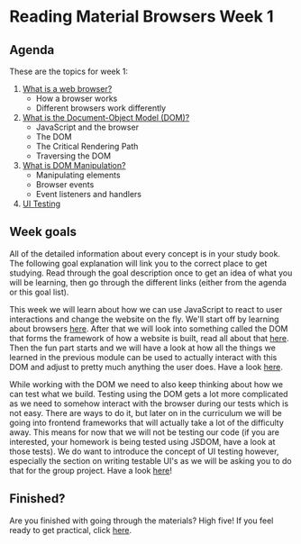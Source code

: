 # Reading Material Browsers Week 1

## Agenda

These are the topics for week 1:

1. [What is a web browser?](https://study.hackyourfuture.net/#/the-internet/browser)
   - How a browser works
   - Different browsers work differently
2. [What is the Document-Object Model (DOM)?](https://study.hackyourfuture.net/#/the-internet/dom)
   - JavaScript and the browser
   - The DOM
   - The Critical Rendering Path
   - Traversing the DOM
3. [What is DOM Manipulation?](https://study.hackyourfuture.net/#/the-internet/dom-manipulation)
   - Manipulating elements
   - Browser events
   - Event listeners and handlers
4. [UI Testing](https://study.hackyourfuture.net/#/testing/ui-tests.md)

## Week goals
All of the detailed information about every concept is in your study book. The following goal explanation will link you to the correct place to get studying. Read through the goal description once to get an idea of what you will be learning, then go through the different links (either from the agenda or this goal list).

This week we will learn about how we can use JavaScript to react to user interactions and change the website on the fly. We'll start off by learning about browsers [here](https://study.hackyourfuture.net/#/the-internet/browser). After that we will look into something called the DOM that forms the framework of how a website is built, read all about that [here](https://study.hackyourfuture.net/#/the-internet/dom). Then the fun part starts and we will have a look at how all the things we learned in the previous module can be used to actually interact with this DOM and adjust to pretty much anything the user does. Have a look [here](https://study.hackyourfuture.net/#/the-internet/dom-manipulation).

While working with the DOM we need to also keep thinking about how we can test what we build. Testing using the DOM gets a lot more complicated as we need to somehow interact with the browser during our tests which is not easy. There are ways to do it, but later on in the curriculum we will be going into frontend frameworks that will actually take a lot of the difficulty away. This means for now that we will not be testing our code (if you are interested, your homework is being tested using JSDOM, have a look at those tests). We do want to introduce the concept of UI testing however, especially the section on writing testable UI's as we will be asking you to do that for the group project. Have a look [here](https://study.hackyourfuture.net/#/testing/ui-tests.md)!

## Finished?

Are you finished with going through the materials? High five! If you feel ready to get practical, click [here](./MAKEME.md).

